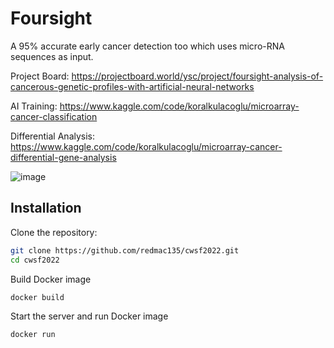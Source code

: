 # Foursight

A 95% accurate early cancer detection too which uses micro-RNA sequences as input.

Project Board: https://projectboard.world/ysc/project/foursight-analysis-of-cancerous-genetic-profiles-with-artificial-neural-networks

AI Training: https://www.kaggle.com/code/koralkulacoglu/microarray-cancer-classification

Differential Analysis: https://www.kaggle.com/code/koralkulacoglu/microarray-cancer-differential-gene-analysis

![image](https://github.com/redmac135/cwsf2022/assets/62809012/2cd4a8b7-82ef-4d27-8df1-6907f3ff3383)

## Installation

Clone the repository:

```bash
git clone https://github.com/redmac135/cwsf2022.git
cd cwsf2022
```

Build Docker image

```bash
docker build
```

Start the server and run Docker image

```bash
docker run
```
